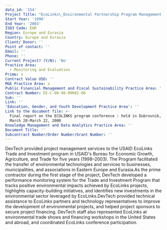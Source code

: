 ```yaml
---
data_id: '154'
Project Title: "EcoLinks\_Environmental Partnership Program Management Support"
Start Year: '1998'
End Year: '2003'
ISO3 Code: EUR
Region: Europe and Eurasia
Country: Europe and Eurasia
Client/ Donor: ''
Point of contact: ''
Email: ''
Phone: ''
Current Project? (Y/N): 'No'
Practice Area:
  - Monitoring and Evaluation
Prime: x
Contract Value USD: ''
M&E Practice Area: x
Public Financial Management and Fiscal Sustainability Practice Area: ''
Contract Number: EE-C-00-98-00001-00
Sub: ''
Link: ''
'Education, Gender, and Youth Development Practice Area': ''
Link to the document file: >-
  Final report on the ECOLINKS program conference : held in Dubrovnik, Croatia,
  March 20-March 22, 2000
Knowledge Management and Data Analytics Practice Area: ''
Document Title: ''
Subcontract Number/Order Number/Grant Number: ''
---
```

DevTech provided project management services to the USAID EcoLinks Trade and Investment program in USAID's Bureau for Economic Growth, Agriculture, and Trade for five years (1998–2003). The Program facilitated the transfer of environmental technologies and services to businesses, municipalities, and associations in Eastern Europe and Eurasia.As the prime contractor during the first stage of the project, DevTech developed a performance monitoring system for the Trade and Investment Program that tracks positive environmental impacts achieved by EcoLinks projects, highlights capacity-building initiatives, and identifies new investments in the environmental sector leveraged by EcoLinks.DevTech provided technical assistance to EcoLinks partners and technology representatives to improve the development of environmental projects, and helped project sponsors to secure project financing. DevTech staff also represented EcoLinks at environmental trade shows and financing workshops in the United States and abroad, and coordinated EcoLinks conference participation.